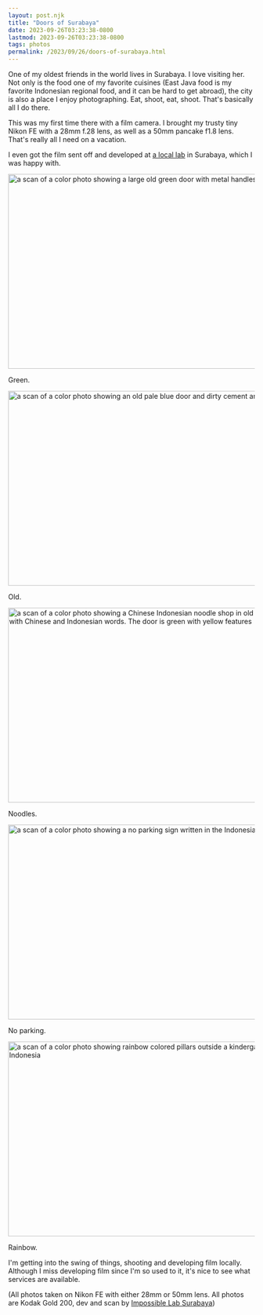 ```yaml
---
layout: post.njk	
title: "Doors of Surabaya"
date: 2023-09-26T03:23:38-0800
lastmod: 2023-09-26T03:23:38-0800
tags: photos
permalink: /2023/09/26/doors-of-surabaya.html
---
```

One of my oldest friends in the world lives in Surabaya. I love visiting her. Not only is the food one of my favorite cuisines (East Java food is my favorite Indonesian regional food, and it can be hard to get abroad), the city is also a place I enjoy photographing. Eat, shoot, eat, shoot. That's basically all I do there.

This was my first time there with a film camera. I brought my trusty tiny Nikon FE with a 28mm f.28 lens, as well as a 50mm pancake f1.8 lens. That's really all I need on a vacation. 

I even got the film sent off and developed at [a local lab](https://www.instagram.com/impossible_lab/) in Surabaya, which I was happy with.

<img src="/photos/uploads/000206240006.jpg" width="600" height="397" alt="a scan of a color photo showing a large old green door with metal handles">

Green.

<img src="/photos/uploads/000206240012.jpg" width="600" height="397" alt="a scan of a color photo showing an old pale blue door and dirty cement and metal bars">

Old.

<img src="/photos/uploads/000206240008.jpg" width="600" height="397" alt="a scan of a color photo showing a Chinese Indonesian noodle shop in old Surabaya with Chinese and Indonesian words. The door is green with yellow features">

Noodles.

<img src="/photos/uploads/000206240016.jpg" width="600" height="397" alt="a scan of a color photo showing a no parking sign written in the Indonesian language">

No parking.

<img src="/photos/uploads/000206240020-2.jpg" width="600" height="397" alt="a scan of a color photo showing rainbow colored pillars outside a kindergarten in Indonesia">

Rainbow.

I'm getting into the swing of things, shooting and developing film locally. Although I miss developing film since I'm so used to it, it's nice to see what services are available.

(All photos taken on Nikon FE with either 28mm or 50mm lens. All photos are Kodak Gold 200, dev and scan by [Impossible Lab Surabaya](https://www.instagram.com/impossible_lab/))
